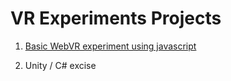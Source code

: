# VR Experiments Projects
01. [Basic WebVR experiment using javascript](http://www.qianqian-ye.com/vr-experiment/01-Basic-Cardboard/)

02. Unity / C# excise